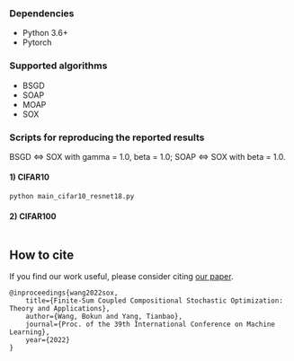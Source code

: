 ### Dependencies
- Python 3.6+
- Pytorch

### Supported algorithms
- BSGD
- SOAP
- MOAP
- SOX

### Scripts for reproducing the reported results

BSGD <=> SOX with gamma = 1.0, beta = 1.0; SOAP <=> SOX with beta = 1.0.

#### 1) CIFAR10 
```
python main_cifar10_resnet18.py
```
#### 2) CIFAR100
```

```
## How to cite
If you find our work useful, please consider citing [our paper](https://arxiv.org/pdf/2202.12396.pdf). 
```
@inproceedings{wang2022sox,
    title={Finite-Sum Coupled Compositional Stochastic Optimization: Theory and Applications},
    author={Wang, Bokun and Yang, Tianbao},
    journal={Proc. of the 39th International Conference on Machine Learning},
    year={2022}
}
```